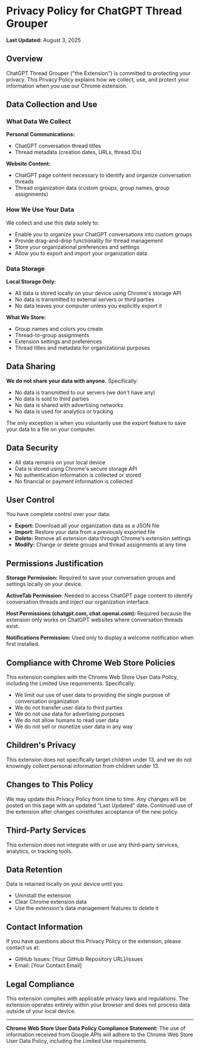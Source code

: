 # Privacy Policy for ChatGPT Thread Grouper

**Last Updated:** August 3, 2025

## Overview

ChatGPT Thread Grouper ("the Extension") is committed to protecting your privacy. This Privacy Policy explains how we collect, use, and protect your information when you use our Chrome extension.

## Data Collection and Use

### What Data We Collect

**Personal Communications:**
- ChatGPT conversation thread titles
- Thread metadata (creation dates, URLs, thread IDs)

**Website Content:**
- ChatGPT page content necessary to identify and organize conversation threads
- Thread organization data (custom groups, group names, group assignments)

### How We Use Your Data

We collect and use this data solely to:
- Enable you to organize your ChatGPT conversations into custom groups
- Provide drag-and-drop functionality for thread management
- Store your organizational preferences and settings
- Allow you to export and import your organization data

### Data Storage

**Local Storage Only:**
- All data is stored locally on your device using Chrome's storage API
- No data is transmitted to external servers or third parties
- No data leaves your computer unless you explicitly export it

**What We Store:**
- Group names and colors you create
- Thread-to-group assignments
- Extension settings and preferences
- Thread titles and metadata for organizational purposes

## Data Sharing

**We do not share your data with anyone.** Specifically:
- No data is transmitted to our servers (we don't have any)
- No data is sold to third parties
- No data is shared with advertising networks
- No data is used for analytics or tracking

The only exception is when you voluntarily use the export feature to save your data to a file on your computer.

## Data Security

- All data remains on your local device
- Data is stored using Chrome's secure storage API
- No authentication information is collected or stored
- No financial or payment information is collected

## User Control

You have complete control over your data:
- **Export:** Download all your organization data as a JSON file
- **Import:** Restore your data from a previously exported file  
- **Delete:** Remove all extension data through Chrome's extension settings
- **Modify:** Change or delete groups and thread assignments at any time

## Permissions Justification

**Storage Permission:** Required to save your conversation groups and settings locally on your device.

**ActiveTab Permission:** Needed to access ChatGPT page content to identify conversation threads and inject our organization interface.

**Host Permissions (chatgpt.com, chat.openai.com):** Required because the extension only works on ChatGPT websites where conversation threads exist.

**Notifications Permission:** Used only to display a welcome notification when first installed.

## Compliance with Chrome Web Store Policies

This extension complies with the Chrome Web Store User Data Policy, including the Limited Use requirements. Specifically:

- We limit our use of user data to providing the single purpose of conversation organization
- We do not transfer user data to third parties
- We do not use data for advertising purposes
- We do not allow humans to read user data
- We do not sell or monetize user data in any way

## Children's Privacy

This extension does not specifically target children under 13, and we do not knowingly collect personal information from children under 13.

## Changes to This Policy

We may update this Privacy Policy from time to time. Any changes will be posted on this page with an updated "Last Updated" date. Continued use of the extension after changes constitutes acceptance of the new policy.

## Third-Party Services

This extension does not integrate with or use any third-party services, analytics, or tracking tools.

## Data Retention

Data is retained locally on your device until you:
- Uninstall the extension
- Clear Chrome extension data
- Use the extension's data management features to delete it

## Contact Information

If you have questions about this Privacy Policy or the extension, please contact us at:
- GitHub Issues: [Your GitHub Repository URL]/issues
- Email: [Your Contact Email]

## Legal Compliance

This extension complies with applicable privacy laws and regulations. The extension operates entirely within your browser and does not process data outside of your local device.

---

**Chrome Web Store User Data Policy Compliance Statement:**
The use of information received from Google APIs will adhere to the Chrome Web Store User Data Policy, including the Limited Use requirements. 
